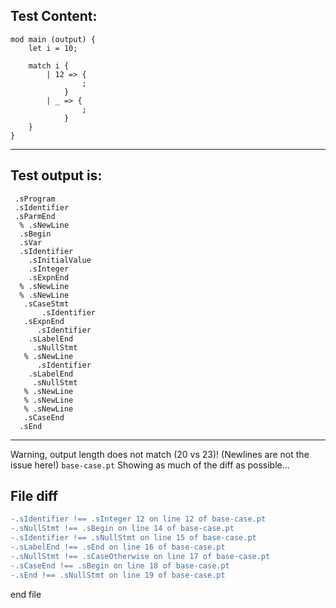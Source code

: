 
Test Content: 
-------------------------
```
mod main (output) {
    let i = 10;

    match i {
        | 12 => {
                ;
            }
        | _ => {
                ;
            }
    }
}
```
------------------------
Test output is: 
-------------------------
```
 .sProgram
 .sIdentifier
 .sParmEnd
  % .sNewLine
  .sBegin
  .sVar
  .sIdentifier
    .sInitialValue
    .sInteger
    .sExpnEnd
  % .sNewLine
  % .sNewLine
   .sCaseStmt
       .sIdentifier
   .sExpnEnd
      .sIdentifier
    .sLabelEnd
     .sNullStmt
   % .sNewLine
      .sIdentifier
    .sLabelEnd
     .sNullStmt
   % .sNewLine
   % .sNewLine
   % .sNewLine
   .sCaseEnd
  .sEnd

```
------------------------
Warning, output length does not match (20 vs 23)!  (Newlines are not the issue here!) `base-case.pt`
Showing as much of the diff as possible...

File diff
-------------------------
```diff
-.sIdentifier !== .sInteger 12 on line 12 of base-case.pt
-.sNullStmt !== .sBegin on line 14 of base-case.pt
-.sIdentifier !== .sNullStmt on line 15 of base-case.pt
-.sLabelEnd !== .sEnd on line 16 of base-case.pt
-.sNullStmt !== .sCaseOtherwise on line 17 of base-case.pt
-.sCaseEnd !== .sBegin on line 18 of base-case.pt
-.sEnd !== .sNullStmt on line 19 of base-case.pt

```
end file
